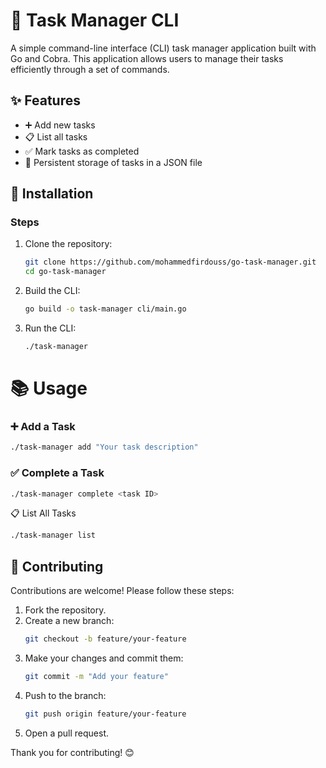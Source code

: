 # 📝 Task Manager CLI

A simple command-line interface (CLI) task manager application built with Go and Cobra. This application allows users to manage their tasks efficiently through a set of commands.

## ✨ Features
- ➕ Add new tasks
- 📋 List all tasks
- ✅ Mark tasks as completed
- 💾 Persistent storage of tasks in a JSON file

## 🚀 Installation


### Steps

1. Clone the repository:
   ```bash
   git clone https://github.com/mohammedfirdouss/go-task-manager.git
   cd go-task-manager
   ```

2. Build the CLI:
   ```bash
   go build -o task-manager cli/main.go
   ```

3. Run the CLI:
   ```bash
   ./task-manager
   ```

# 📚 Usage

### ➕ Add a Task
``` bash
./task-manager add "Your task description"
```

### ✅ Complete a Task
```bash
./task-manager complete <task ID>
```

📋 List All Tasks
```bash
./task-manager list
```

## 🤝 Contributing
Contributions are welcome! Please follow these steps:

1. Fork the repository.
2. Create a new branch:
   ```bash
   git checkout -b feature/your-feature
   ```
3. Make your changes and commit them:
   ```bash
   git commit -m "Add your feature"
   ```
4. Push to the branch:
   ```bash
   git push origin feature/your-feature
   ```
5. Open a pull request.


Thank you for contributing! 😊